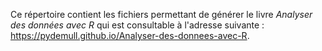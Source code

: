 Ce répertoire contient les fichiers permettant de générer le livre *Analyser des données avec R* qui est consultable à l'adresse suivante : https://pydemull.github.io/Analyser-des-donnees-avec-R.
